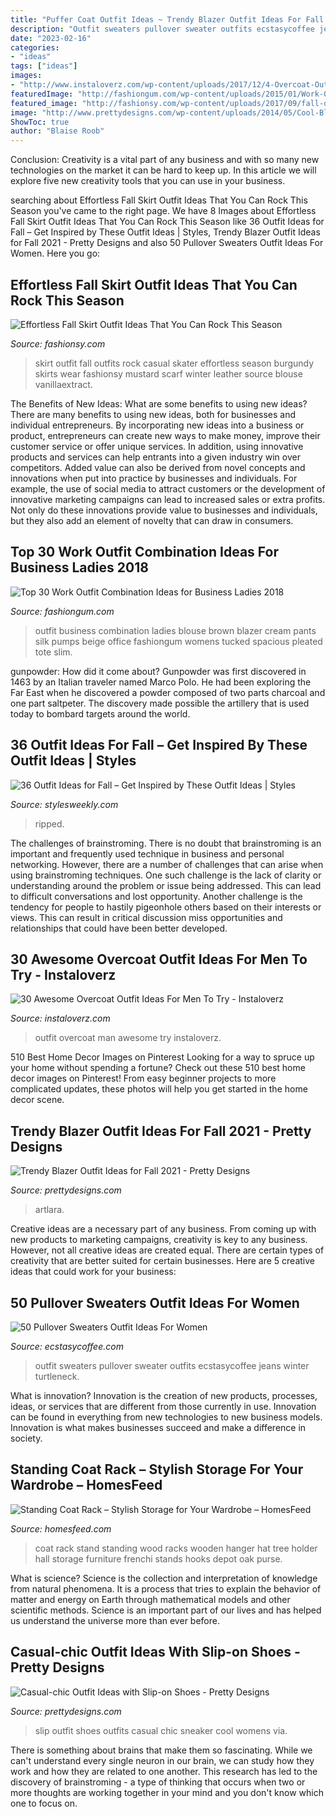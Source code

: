 ```yaml
---
title: "Puffer Coat Outfit Ideas ~ Trendy Blazer Outfit Ideas For Fall 2021"
description: "Outfit sweaters pullover sweater outfits ecstasycoffee jeans winter turtleneck"
date: "2023-02-16"
categories:
- "ideas"
tags: ["ideas"]
images:
- "http://www.instaloverz.com/wp-content/uploads/2017/12/4-Overcoat-Outfit-Ideas-For-Man.jpg"
featuredImage: "http://fashiongum.com/wp-content/uploads/2015/01/Work-Outfit-Combination-Ideas-for-Business-Ladies-19.jpg"
featured_image: "http://fashionsy.com/wp-content/uploads/2017/09/fall-outfit-3.jpg"
image: "http://www.prettydesigns.com/wp-content/uploads/2014/05/Cool-Black-Outfit-with-Slip-on-Shoes.jpg"
ShowToc: true
author: "Blaise Roob"
---
```



Conclusion:
Creativity is a vital part of any business and with so many new technologies on the market it can be hard to keep up. In this article we will explore five new creativity tools that you can use in your business.

	

		
searching about Effortless Fall Skirt Outfit Ideas That You Can Rock This Season you've came to the right page. We have 8 Images about Effortless Fall Skirt Outfit Ideas That You Can Rock This Season like 36 Outfit Ideas for Fall – Get Inspired by These Outfit Ideas | Styles, Trendy Blazer Outfit Ideas for Fall 2021 - Pretty Designs and also 50 Pullover Sweaters Outfit Ideas For Women. Here you go:
		
    
## Effortless Fall Skirt Outfit Ideas That You Can Rock This Season

<img loading=lazy src="http://fashionsy.com/wp-content/uploads/2017/09/fall-outfit-3.jpg" onerror="this.onerror=null;this.src='https://tse2.mm.bing.net/th?id=OIP.a3bHz9UFwf_Voh6G-1lwdwHaLH&amp;pid=15.1';" alt="Effortless Fall Skirt Outfit Ideas That You Can Rock This Season">

_Source: fashionsy.com_

>skirt outfit fall outfits rock casual skater effortless season burgundy skirts wear fashionsy mustard scarf winter leather source blouse vanillaextract. 

	

The Benefits of New Ideas: What are some benefits to using new ideas?
There are many benefits to using new ideas, both for businesses and individual entrepreneurs. By incorporating new ideas into a business or product, entrepreneurs can create new ways to make money, improve their customer service or offer unique services. In addition, using innovative products and services can help entrants into a given industry win over competitors.
Added value can also be derived from novel concepts and innovations when put into practice by businesses and individuals. For example, the use of social media to attract customers or the development of innovative marketing campaigns can lead to increased sales or extra profits. Not only do these innovations provide value to businesses and individuals, but they also add an element of novelty that can draw in consumers.

    
## Top 30 Work Outfit Combination Ideas For Business Ladies 2018

<img loading=lazy src="http://fashiongum.com/wp-content/uploads/2015/01/Work-Outfit-Combination-Ideas-for-Business-Ladies-19.jpg" onerror="this.onerror=null;this.src='https://tse1.mm.bing.net/th?id=OIP.EBW1VwE2uPvoP2CIm59crQHaLO&amp;pid=15.1';" alt="Top 30 Work Outfit Combination Ideas for Business Ladies 2018">

_Source: fashiongum.com_

>outfit business combination ladies blouse brown blazer cream pants silk pumps beige office fashiongum womens tucked spacious pleated tote slim. 

	

gunpowder: How did it come about?
Gunpowder was first discovered in 1463 by an Italian traveler named Marco Polo. He had been exploring the Far East when he discovered a powder composed of two parts charcoal and one part saltpeter. The discovery made possible the artillery that is used today to bombard targets around the world.

    
## 36 Outfit Ideas For Fall – Get Inspired By These Outfit Ideas | Styles

<img loading=lazy src="https://stylesweekly.com/wp-content/uploads/2016/12/Outfit-Ideas-for-Fall_09.jpg" onerror="this.onerror=null;this.src='https://tse4.mm.bing.net/th?id=OIP.eY-Qjp3ER0mk2-CMT9tJrAHaOl&amp;pid=15.1';" alt="36 Outfit Ideas for Fall – Get Inspired by These Outfit Ideas | Styles">

_Source: stylesweekly.com_

>ripped. 

	

The challenges of brainstroming.
There is no doubt that brainstroming is an important and frequently used technique in business and personal networking. However, there are a number of challenges that can arise when using brainstroming techniques. One such challenge is the lack of clarity or understanding around the problem or issue being addressed. This can lead to difficult conversations and lost opportunity. Another challenge is the tendency for people to hastily pigeonhole others based on their interests or views. This can result in critical discussion miss opportunities and relationships that could have been better developed.

    
## 30 Awesome Overcoat Outfit Ideas For Men To Try - Instaloverz

<img loading=lazy src="http://www.instaloverz.com/wp-content/uploads/2017/12/4-Overcoat-Outfit-Ideas-For-Man.jpg" onerror="this.onerror=null;this.src='https://tse4.mm.bing.net/th?id=OIP.GqhHiAYPd8GNo74GilXDIgHaQr&amp;pid=15.1';" alt="30 Awesome Overcoat Outfit Ideas For Men To Try - Instaloverz">

_Source: instaloverz.com_

>outfit overcoat man awesome try instaloverz. 

	

510 Best Home Decor Images on Pinterest
Looking for a way to spruce up your home without spending a fortune? Check out these 510 best home decor images on Pinterest! From easy beginner projects to more complicated updates, these photos will help you get started in the home decor scene.

    
## Trendy Blazer Outfit Ideas For Fall 2021 - Pretty Designs

<img loading=lazy src="http://www.prettydesigns.com/wp-content/uploads/2014/09/Brown-Blazer-Outfit-with-a-Hat.jpg" onerror="this.onerror=null;this.src='https://tse3.mm.bing.net/th?id=OIP.T_VfDUU3jTF5sGvki8kAuAHaK3&amp;pid=15.1';" alt="Trendy Blazer Outfit Ideas for Fall 2021 - Pretty Designs">

_Source: prettydesigns.com_

>artlara. 

	

Creative ideas are a necessary part of any business. From coming up with new products to marketing campaigns, creativity is key to any business. However, not all creative ideas are created equal. There are certain types of creativity that are better suited for certain businesses. Here are 5 creative ideas that could work for your business:

    
## 50 Pullover Sweaters Outfit Ideas For Women

<img loading=lazy src="https://www.ecstasycoffee.com/wp-content/uploads/2016/12/Pullover-Sweaters-Outfit-Ideas22.jpg" onerror="this.onerror=null;this.src='https://tse4.mm.bing.net/th?id=OIP.00GgnmFvx4uXgRT5qwHUlwHaLH&amp;pid=15.1';" alt="50 Pullover Sweaters Outfit Ideas For Women">

_Source: ecstasycoffee.com_

>outfit sweaters pullover sweater outfits ecstasycoffee jeans winter turtleneck. 

	

What is innovation?
Innovation is the creation of new products, processes, ideas, or services that are different from those currently in use. Innovation can be found in everything from new technologies to new business models. Innovation is what makes businesses succeed and make a difference in society.

    
## Standing Coat Rack – Stylish Storage For Your Wardrobe – HomesFeed

<img loading=lazy src="https://homesfeed.com/wp-content/uploads/2015/12/stunning-brown-carved-wooden-standing-coat-rack-idea-with-branch-on-white-tile-flooring-and-wooden-dresser-and-table-lamp.jpg" onerror="this.onerror=null;this.src='https://tse1.mm.bing.net/th?id=OIP.MEaw9Lc28RyrupNrubdRLQHaLJ&amp;pid=15.1';" alt="Standing Coat Rack – Stylish Storage for Your Wardrobe – HomesFeed">

_Source: homesfeed.com_

>coat rack stand standing wood racks wooden hanger hat tree holder hall storage furniture frenchi stands hooks depot oak purse. 

	

What is science?
Science is the collection and interpretation of knowledge from natural phenomena. It is a process that tries to explain the behavior of matter and energy on Earth through mathematical models and other scientific methods. Science is an important part of our lives and has helped us understand the universe more than ever before.

    
## Casual-chic Outfit Ideas With Slip-on Shoes - Pretty Designs

<img loading=lazy src="http://www.prettydesigns.com/wp-content/uploads/2014/05/Cool-Black-Outfit-with-Slip-on-Shoes.jpg" onerror="this.onerror=null;this.src='https://tse3.mm.bing.net/th?id=OIP.E6Ktn8S4Ut38oJkoD3VzpAHaK-&amp;pid=15.1';" alt="Casual-chic Outfit Ideas with Slip-on Shoes - Pretty Designs">

_Source: prettydesigns.com_

>slip outfit shoes outfits casual chic sneaker cool womens via. 

	

There is something about brains that make them so fascinating. While we can't understand every single neuron in our brain, we can study how they work and how they are related to one another. This research has led to the discovery of brainstroming - a type of thinking that occurs when two or more thoughts are working together in your mind and you don't know which one to focus on.

